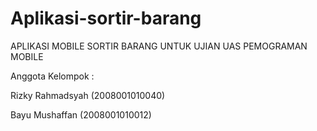 # Aplikasi-sortir-barang
APLIKASI MOBILE SORTIR BARANG UNTUK UJIAN UAS PEMOGRAMAN MOBILE

Anggota Kelompok : 

Rizky Rahmadsyah (2008001010040) 

Bayu Mushaffan (2008001010012) 
